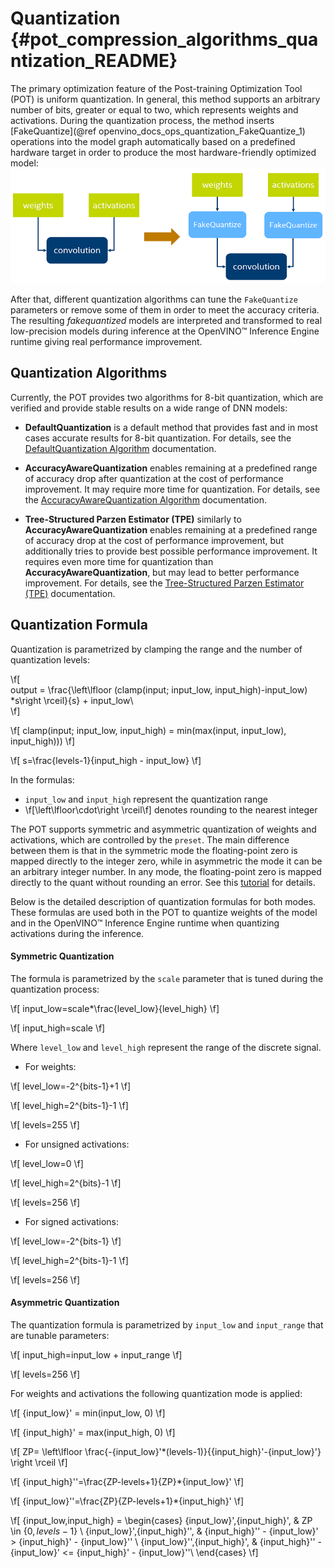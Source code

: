 # Quantization {#pot_compression_algorithms_quantization_README}

The primary optimization feature of the Post-training Optimization Tool (POT) is uniform quantization. In general,
this method supports an arbitrary number of bits, greater or equal to two, which represents weights and activations.
During the quantization process, the method inserts [FakeQuantize](@ref openvino_docs_ops_quantization_FakeQuantize_1)
operations into the model graph automatically based on a predefined hardware target in order to produce the most
hardware-friendly optimized model:
![](../../../docs/images/convolution_quantization.png)

After that, different quantization algorithms can tune the `FakeQuantize` parameters or remove some of them in order to
meet the accuracy criteria. The resulting *fakequantized* models are interpreted and transformed to real low-precision
models during inference at the OpenVINO™ Inference Engine runtime giving real performance improvement.

## Quantization Algorithms

Currently, the POT provides two algorithms for 8-bit quantization, which are verified and provide stable results on a
wide range of DNN models:
*  **DefaultQuantization** is a default method that provides fast and in most cases accurate results for 8-bit
   quantization. For details, see the [DefaultQuantization Algorithm](default/README.md) documentation.

*  **AccuracyAwareQuantization** enables remaining at a predefined range of accuracy drop after quantization at the cost
   of performance improvement. It may require more time for quantization. For details, see the
   [AccuracyAwareQuantization Algorithm](accuracy_aware/README.md) documentation.

*  **Tree-Structured Parzen Estimator (TPE)** similarly to **AccuracyAwareQuantization** enables remaining at a predefined range of accuracy drop at the cost
   of performance improvement, but additionally tries to provide best possible performance improvement. It requires even more time for quantization than **AccuracyAwareQuantization**,
   but may lead to better performance improvement. For details, see the [Tree-Structured Parzen Estimator (TPE)](../../optimization/tpe/README.md) documentation.

## Quantization Formula

Quantization is parametrized by clamping the range and the number of quantization levels:

\f[  
output = \frac{\left\lfloor (clamp(input; input\_low, input\_high)-input\_low)  *s\right \rceil}{s} + input\_low\\  
\f]

\f[
clamp(input; input\_low, input\_high) = min(max(input, input\_low), input\_high)))
\f]

\f[
s=\frac{levels-1}{input\_high - input\_low}
\f]

In the formulas:
* `input_low` and `input_high` represent the quantization range 
* \f[\left\lfloor\cdot\right \rceil\f] denotes rounding to the nearest integer

The POT supports symmetric and asymmetric quantization of weights and activations, which are controlled by the `preset`.
The main difference between them is that in the symmetric mode the floating-point zero is mapped directly to the integer
zero, while in asymmetric the mode it can be an arbitrary integer number. In any mode, the floating-point zero is mapped
directly to the quant without rounding an error. See this [tutorial](../../../docs/BestPractices.md) for details.

Below is the detailed description of quantization formulas for both modes. These formulas are used both in the POT to
quantize weights of the model and in the OpenVINO™ Inference Engine runtime when quantizing activations during the
inference.

####  Symmetric Quantization

The formula is parametrized by the `scale` parameter that is tuned during the quantization process:

\f[
input\_low=scale*\frac{level\_low}{level\_high}
\f]

\f[
input\_high=scale
\f]


Where `level_low` and `level_high` represent the range of the discrete signal.
* For weights:

\f[
level\_low=-2^{bits-1}+1
\f]

\f[
level\_high=2^{bits-1}-1
\f]

\f[
levels=255
\f]

* For unsigned activations:

\f[
level\_low=0
\f]

\f[
level\_high=2^{bits}-1
\f]

\f[
levels=256
\f]

* For signed activations:

\f[
level\_low=-2^{bits-1}
\f]

\f[
level\_high=2^{bits-1}-1
\f]


\f[
levels=256
\f]

####  Asymmetric Quantization

The quantization formula is parametrized by `input_low` and `input_range` that are tunable parameters:

\f[
input\_high=input\_low + input\_range
\f]

\f[
levels=256
\f]

For weights and activations the following quantization mode is applied:

\f[
{input\_low}' = min(input\_low, 0)
\f]

\f[
{input\_high}' = max(input\_high, 0)
\f]

\f[
ZP= \left\lfloor \frac{-{input\_low}'*(levels-1)}{{input\_high}'-{input\_low}'} \right \rceil 
\f]

\f[
{input\_high}''=\frac{ZP-levels+1}{ZP}*{input\_low}'
\f]

\f[
{input\_low}''=\frac{ZP}{ZP-levels+1}*{input\_high}'
\f]

\f[
{input\_low,input\_high} = \begin{cases} {input\_low}',{input\_high}', & ZP \in $\{0,levels-1\}$ \\ {input\_low}',{input\_high}'', & {input\_high}'' - {input\_low}' > {input\_high}' - {input\_low}'' \\ {input\_low}'',{input\_high}', & {input\_high}'' - {input\_low}' <= {input\_high}' - {input\_low}''\\ \end{cases}
\f]